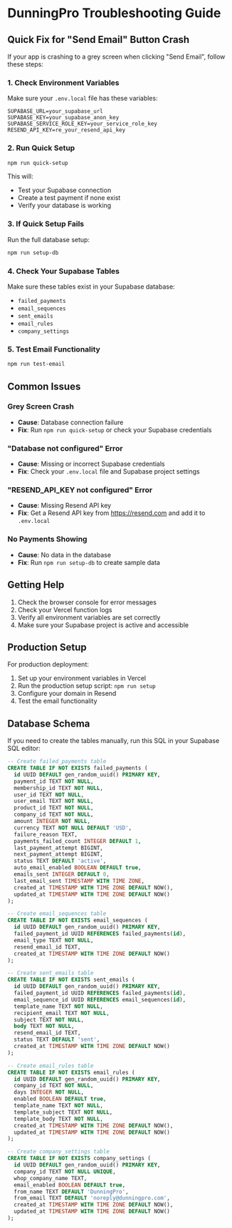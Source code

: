 # DunningPro Troubleshooting Guide

## Quick Fix for "Send Email" Button Crash

If your app is crashing to a grey screen when clicking "Send Email", follow these steps:

### 1. Check Environment Variables

Make sure your `.env.local` file has these variables:

```env
SUPABASE_URL=your_supabase_url
SUPABASE_KEY=your_supabase_anon_key
SUPABASE_SERVICE_ROLE_KEY=your_service_role_key
RESEND_API_KEY=re_your_resend_api_key
```

### 2. Run Quick Setup

```bash
npm run quick-setup
```

This will:
- Test your Supabase connection
- Create a test payment if none exist
- Verify your database is working

### 3. If Quick Setup Fails

Run the full database setup:

```bash
npm run setup-db
```

### 4. Check Your Supabase Tables

Make sure these tables exist in your Supabase database:

- `failed_payments`
- `email_sequences` 
- `sent_emails`
- `email_rules`
- `company_settings`

### 5. Test Email Functionality

```bash
npm run test-email
```

## Common Issues

### Grey Screen Crash
- **Cause**: Database connection failure
- **Fix**: Run `npm run quick-setup` or check your Supabase credentials

### "Database not configured" Error
- **Cause**: Missing or incorrect Supabase credentials
- **Fix**: Check your `.env.local` file and Supabase project settings

### "RESEND_API_KEY not configured" Error
- **Cause**: Missing Resend API key
- **Fix**: Get a Resend API key from https://resend.com and add it to `.env.local`

### No Payments Showing
- **Cause**: No data in the database
- **Fix**: Run `npm run setup-db` to create sample data

## Getting Help

1. Check the browser console for error messages
2. Check your Vercel function logs
3. Verify all environment variables are set correctly
4. Make sure your Supabase project is active and accessible

## Production Setup

For production deployment:

1. Set up your environment variables in Vercel
2. Run the production setup script: `npm run setup`
3. Configure your domain in Resend
4. Test the email functionality

## Database Schema

If you need to create the tables manually, run this SQL in your Supabase SQL editor:

```sql
-- Create failed_payments table
CREATE TABLE IF NOT EXISTS failed_payments (
  id UUID DEFAULT gen_random_uuid() PRIMARY KEY,
  payment_id TEXT NOT NULL,
  membership_id TEXT NOT NULL,
  user_id TEXT NOT NULL,
  user_email TEXT NOT NULL,
  product_id TEXT NOT NULL,
  company_id TEXT NOT NULL,
  amount INTEGER NOT NULL,
  currency TEXT NOT NULL DEFAULT 'USD',
  failure_reason TEXT,
  payments_failed_count INTEGER DEFAULT 1,
  last_payment_attempt BIGINT,
  next_payment_attempt BIGINT,
  status TEXT DEFAULT 'active',
  auto_email_enabled BOOLEAN DEFAULT true,
  emails_sent INTEGER DEFAULT 0,
  last_email_sent TIMESTAMP WITH TIME ZONE,
  created_at TIMESTAMP WITH TIME ZONE DEFAULT NOW(),
  updated_at TIMESTAMP WITH TIME ZONE DEFAULT NOW()
);

-- Create email_sequences table
CREATE TABLE IF NOT EXISTS email_sequences (
  id UUID DEFAULT gen_random_uuid() PRIMARY KEY,
  failed_payment_id UUID REFERENCES failed_payments(id),
  email_type TEXT NOT NULL,
  resend_email_id TEXT,
  created_at TIMESTAMP WITH TIME ZONE DEFAULT NOW()
);

-- Create sent_emails table
CREATE TABLE IF NOT EXISTS sent_emails (
  id UUID DEFAULT gen_random_uuid() PRIMARY KEY,
  failed_payment_id UUID REFERENCES failed_payments(id),
  email_sequence_id UUID REFERENCES email_sequences(id),
  template_name TEXT NOT NULL,
  recipient_email TEXT NOT NULL,
  subject TEXT NOT NULL,
  body TEXT NOT NULL,
  resend_email_id TEXT,
  status TEXT DEFAULT 'sent',
  created_at TIMESTAMP WITH TIME ZONE DEFAULT NOW()
);

-- Create email_rules table
CREATE TABLE IF NOT EXISTS email_rules (
  id UUID DEFAULT gen_random_uuid() PRIMARY KEY,
  company_id TEXT NOT NULL,
  days INTEGER NOT NULL,
  enabled BOOLEAN DEFAULT true,
  template_name TEXT NOT NULL,
  template_subject TEXT NOT NULL,
  template_body TEXT NOT NULL,
  created_at TIMESTAMP WITH TIME ZONE DEFAULT NOW(),
  updated_at TIMESTAMP WITH TIME ZONE DEFAULT NOW()
);

-- Create company_settings table
CREATE TABLE IF NOT EXISTS company_settings (
  id UUID DEFAULT gen_random_uuid() PRIMARY KEY,
  company_id TEXT NOT NULL UNIQUE,
  whop_company_name TEXT,
  email_enabled BOOLEAN DEFAULT true,
  from_name TEXT DEFAULT 'DunningPro',
  from_email TEXT DEFAULT 'noreply@dunningpro.com',
  created_at TIMESTAMP WITH TIME ZONE DEFAULT NOW(),
  updated_at TIMESTAMP WITH TIME ZONE DEFAULT NOW()
);
```
